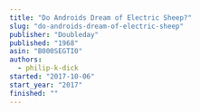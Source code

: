 ```yaml
---
title: "Do Androids Dream of Electric Sheep?"
slug: "do-androids-dream-of-electric-sheep"
publisher: "Doubleday"
published: "1968"
asin: "B000SEGTI0"
authors:
  - philip-k-dick
started: "2017-10-06"
start_year: "2017"
finished: ""
---
```

